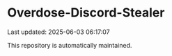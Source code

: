# Overdose-Discord-Stealer

Last updated: 2025-06-03 06:17:07

This repository is automatically maintained.
